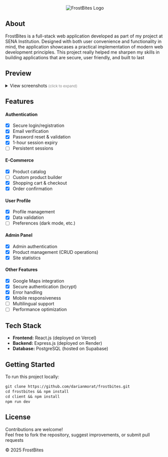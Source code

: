 <div align="center">
   <img src="./client/src/assets/images/logo/logo.svg" alt="FrostBites Logo">
</div>

## About

FrostBites is a full-stack web application developed as part of my project at SENA
Institution. Designed with both user convenience and functionality in mind, the
application showcases a practical implementation of modern web development principles.
This project really helped me sharpen my skills in building applications that are secure,
user friendly, and built to last

## Preview

<details>
   <summary>View screenshots <small style="color: #888;">(click to expand)</small></summary>
   <div align="center" style="margin-top: 16px;">
      <img src="./client/public/screenshots/screenshot-1.png" alt="FrostBites Homepage" width="49%">
      <img src="./client/public/screenshots/screenshot-2.png" alt="FrostBites Dashboard" width="49%">
   </div>
</details>

## Features

#### Authentication

- [x] Secure login/registration
- [x] Email verification
- [x] Password reset & validation
- [x] 1-hour session expiry
- [ ] Persistent sessions

#### E-Commerce

- [x] Product catalog
- [ ] Custom product builder
- [x] Shopping cart & checkout
- [x] Order confirmation

#### User Profile

- [x] Profile management
- [x] Data validation
- [ ] Preferences (dark mode, etc.)

#### Admin Panel

- [x] Admin authentication
- [x] Product management (CRUD operations)
- [x] Site statistics

#### Other Features

- [x] Google Maps integration
- [x] Secure authentication (bcrypt)
- [x] Error handling
- [x] Mobile responsiveness
- [ ] Multilingual support
- [ ] Performance optimization

## Tech Stack

- **Frontend:** React.js (deployed on Vercel)
- **Backend:** Express.js (deployed on Render)
- **Database:** PostgreSQL (hosted on Supabase)

## Getting Started

To run this project locally:

```shell
git clone https://github.com/darianmorat/frostbites.git
cd frostbites && npm install
cd client && npm install
npm run dev
```

## License

Contributions are welcome!  
Feel free to fork the repository, suggest improvements, or submit pull requests

© 2025 FrostBites
